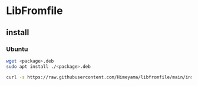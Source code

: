 # LibFromfile

## install

### Ubuntu
```sh
wget <package>.deb
sudo apt install ./<package>.deb
```

```sh
curl -s https://raw.githubusercontent.com/Himeyama/libfromfile/main/install.sh | bash
```